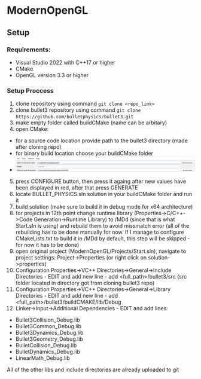 # ModernOpenGL
## Setup
### Requirements: 
  -  Visual Studio 2022 with C++17 or higher
  -  CMake
  -  OpenGL version 3.3 or higher
### Setup Proccess
1. clone repository using command ```git clone <repo_link>```
2. clone bullet3 repository using command ```git clone https://github.com/bulletphysics/bullet3.git```
3. make empty folder called buildCMake (name can be arbitary) 
4. open CMake:
  -  for a source code location provide path to the bullet3 directory (made after cloning repo)
  -  for binary build location choose your buildCMake folder
  -  ![CMake setup](https://raw.githubusercontent.com/NEYMARKO/ModernOpenGL/main/READMEIMAGES/CMake_options.png)


5. press CONFIGURE button, then press it againg after new values have been displayed in red, after that press GENERATE
6. locate BULLET_PHYSICS.sln solution in your buildCMake folder and run it
7. build solution (make sure to build it in debug mode for x64 architecture)
8. for projects in 12th point change runtime library (Properties->C/C++->Code Generation->Runtime Library) to /MDd (since that is what Start.sln is using) and rebuild them to avoid missmatch error (all of the rebuilding has to be done manually for now. If I manage to configure CMakeLists.txt to build it in /MDd by default, this step will be skipped - for now it has to be done)
9. open original project (ModernOpenGL/Projects/Start.sln), navigate to project settings: Project->Properties (or right click on solution->properties)
10. Configuration Properties->VC++ Directories->General->Include Directories - EDIT and add new line - add <full_path>/bullet3/src (src folder located in directory got from cloning bullet3 repo)
11. Configuration Properties->VC++ Directories->General->Library Directories - EDIT and add new line - add <full_path>/bullet3/buildCMAKE/lib/Debug
12. Linker->Input->Additional Dependencies - EDIT and add lines:
  -  Bullet3Collision_Debug.lib
  -  Bullet3Common_Debug.lib
  -  Bullet3Dynamics_Debug.lib
  -  Bullet3Geometry_Debug.lib
  -  BulletCollision_Debug.lib
  -  BulletDynamics_Debug.lib
  -  LinearMath_Debug.lib


All of the other libs and include directories are already uploaded to git
